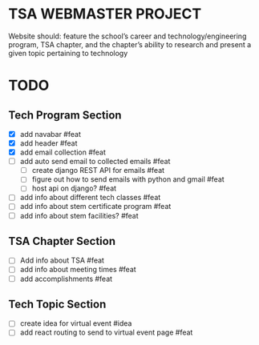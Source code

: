 # TSA WEBMASTER PROJECT

Website should:
feature the school’s career and technology/engineering program, TSA chapter, and the chapter’s ability to research and present a given topic pertaining to technology

# TODO

## Tech Program Section

- [x] add navabar #feat
- [x] add header #feat
- [x] add email collection #feat
- [ ] add auto send email to collected emails #feat
  - [ ] create django REST API for emails #feat
  - [ ] figure out how to send emails with python and gmail #feat
  - [ ] host api on django? #feat
- [ ] add info about different tech classes #feat
- [ ] add info about stem certificate program #feat
- [ ] add info about stem facilities? #feat

## TSA Chapter Section

- [ ] Add info about TSA #feat
- [ ] add info about meeting times #feat
- [ ] add accomplishments #feat

## Tech Topic Section

- [ ] create idea for virtual event #idea
- [ ] add react routing to send to virtual event page #feat
